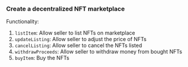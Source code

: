 ### Create a decentralized NFT marketplace

Functionality:

1. `listItem`: Allow seller to list NFTs on marketplace
2. `updateListing`: Allow seller to adjust the price of NFTs
3. `cancelListing`: Allow seller to cancel the NFTs listed
4. `withdrawProceeds`: Allow seller to withdraw money from bought NFTs
5. `buyItem`: Buy the NFTs
